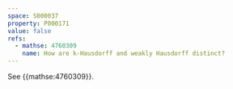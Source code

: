 ```yaml
---
space: S000037
property: P000171
value: false
refs:
  - mathse: 4760309
    name: How are k-Hausdorff and weakly Hausdorff distinct?
---
```


See {{mathse:4760309}}.

